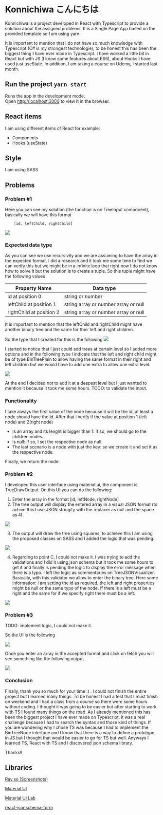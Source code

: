 # Konnichiwa こんにちは

Konnichiwa is a project developed in React with Typescript to provide a solution about the assigned problems. It is a Single Page App based on the provided template so I am using yarn.

It is important to mention that I do not have so much knowledge with Typescript (C# is my strongest technologie), to be honest this has been the biggest thing I have ever made in Typescript. I have worked a little bit in React but with JS (I know some features about ES6), about Hooks I have used just useState. In addition, I am taking a course on Udemy, I started last month. 

## Run the project `yarn start`
Runs the app in the development mode.<br>
Open [http://localhost:3000](http://localhost:3000) to view it in the browser.

## React items
I am using different items of React for example:
+ Components
+ Hooks (useState)

## Style
I am using SASS


## Problems

### Problem #1
Here you can see my solution (the function is on TreeInput component), basically we will have this format 
``` 
    [id, leftChild, rightChild] 
``` 

![](path/parseArrayFunction.png?raw=true)

### Expected data type

As you can see we use recursivity and we are assuming to have the array in the expected format. I did a research and it took me some time to find we can verify this but we might be in a infinite loop that right now I do not know how to solve it but the solution is to create a tuple. So this tuple might have the following values

| Property Name | Data type |
| ------------- | ------------- |
| id at position 0 | string or number  |
| leftChild at position 1  | string array or number array or null |
| rightChild at position 2  | string array or number array or null  |

It is important to mention that the leftChild and rightChild might have another binary tree and the same for their left and right children.

So the type that I created for this is the following
![](path/bintree_plain_tuple.png?raw=true)


I started to notice that I just could add trees at certain level so I added more options and in the following type I indicate that the left and right child might be of type BinTreePlain to allow having the same format in their right and left children but we would have to add one extra to allow one extra level.

![](path/bintree_plain_tuple_2.png?raw=true)

At the end I decided not to add it at a deepest level but I just wanted to mention it because it took me some hours. TODO: to validate the input.

### Functionality
I take always the first value of the node because it will be the id, at least a node should have the id. After that I verify if the value at position 1 (left node) and 2(right node)
+ Is an array and its lenght is bigger than 1: if so, we should go to the children nodes.
+ Is null: if so, I set the respective node as null.
+ The last scenario is a node with just the key: so we create it and set it as the respective node.

Finally, we return the node.

### Problem #2
I developed this user interface using material ui, the component is TreeDrawOutput. On this UI you can do the following:
1. Enter the array in the format [id, leftNode, rightNode]
2. The tree output will display the entered array in a visual JSON format (to achive this I use JSON.stringify with the replacer as null and the space as 4).

![](path/json_stringify.png?raw=true)

3. The output will draw the tree using squares, to achieve this I am using the proposed classes on SASS and I added the logic that was pending.

![](path/draw_tree_css.png?raw=true)

4. Regarding to point C, I could not make it. I was trying to add the validations and I did it using json schema but it took me some hours to get it and finally is pending the logic to display the error message when there is a typo. I left the logic as commentaries on TreeJSONVisualizer. Basically, with this validator we allow to enter the binary tree. Here some information: I am setting the id as required, the left and right properties might be null or the same typo of the node. If there is a left must be a right and the same for if we specify right there must be a left.

![](path/binTreeSchema.png?raw=true)

### Problem #3
TODO: implement logic, I could not make it. 

So the UI is the following

![](path/index.png?raw=true)

Once you enter an array in the accepted format and click on fetch you will see something like the following output

![](path/index01.png?raw=true)

### Conclusion
Finally, thank you so much for your time :) . I could not finish the entire project but I learned many things. To be honest I had a test that I must finish on weekend and I had a class from a course so there were some hours without coding. I thought it was going to be easier but after starting to work with TS I found many things on the road. As I already mentioned this has been the biggest project I have ever made on Typescript, it was a real challenge because I had to search the syntax and those kind of things. If you are wondering why I chose TS was because I had to implement the BinTreeNode interface and I know that there is a way to define a prototype in JS but I thought that would be easier to go for TS but well. Anyways I learned TS, React with TS and I discovered json schema library. 

Thanks!!

## Libraries

[Ray.so (Screenshots)](https://ray.so/)

[Material UI](https://material-ui.com/)

[Material UI Lab](https://material-ui.com/components/about-the-lab/)

[react-jsonschema-form](https://react-jsonschema-form.readthedocs.io/en/latest/)





